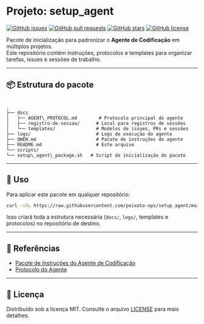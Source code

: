 
# Projeto: setup_agent

[![GitHub issues](https://img.shields.io/github/issues/peixoto-ops/setup_agent)](https://github.com/peixoto-ops/setup_agent/issues)
[![GitHub pull requests](https://img.shields.io/github/issues-pr/peixoto-ops/setup_agent)](https://github.com/peixoto-ops/setup_agent/pulls)
[![GitHub stars](https://img.shields.io/github/stars/peixoto-ops/setup_agent)](https://github.com/peixoto-ops/setup_agent/stargazers)
[![GitHub license](https://img.shields.io/github/license/peixoto-ops/setup_agent)](LICENSE)

Pacote de inicialização para padronizar o **Agente de Codificação** em múltiplos projetos.  
Este repositório contém instruções, protocolos e templates para organizar tarefas, issues e sessões de trabalho.

---

## 📦 Estrutura do pacote

```

.
├── docs
│   ├── AGENT\_PROTOCOL.md        # Protocolo principal do agente
│   ├── registro-de-sessao/      # Local para registros de sessões
│   └── templates/               # Modelos de issues, PRs e sessões
├── logs/                        # Logs de execução do agente
├── QWEN.md                      # Pacote de instruções do agente
├── README.md                    # Este arquivo
└── scripts/
└── setup\_agent\_package.sh   # Script de inicialização do pacote

````

---

## 🚀 Uso

Para aplicar este pacote em qualquer repositório:

```bash
curl -sSL https://raw.githubusercontent.com/peixoto-ops/setup_agent/main/scripts/setup_agent_package.sh | bash
````

Isso criará toda a estrutura necessária (`docs/`, `logs/`, templates e protocolos) no repositório de destino.

---

## 📑 Referências

* [Pacote de Instruções do Agente de Codificação](QWEN.md)
* [Protocolo do Agente](docs/AGENT_PROTOCOL.md)

---

## 📜 Licença

Distribuído sob a licença MIT. Consulte o arquivo [LICENSE](LICENSE) para mais detalhes.
